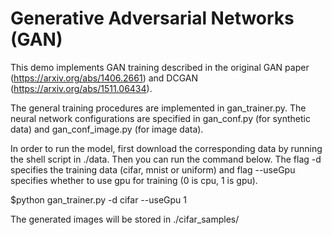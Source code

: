 # Generative Adversarial Networks (GAN) 

This demo implements GAN training described in the original GAN paper (https://arxiv.org/abs/1406.2661) and DCGAN (https://arxiv.org/abs/1511.06434).

The general training procedures are implemented in gan_trainer.py. The neural network configurations are specified in gan_conf.py (for synthetic data) and gan_conf_image.py (for image data).

In order to run the model, first download the corresponding data by running the shell script in ./data.
Then you can run the command below. The flag -d specifies the training data (cifar, mnist or uniform) and flag --useGpu specifies whether to use gpu for training (0 is cpu, 1 is gpu).  

$python gan_trainer.py -d cifar --useGpu 1

The generated images will be stored in ./cifar_samples/